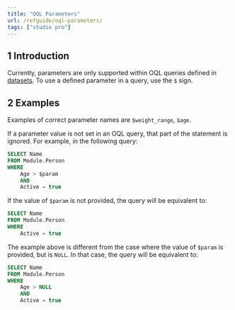 ```yaml
---
title: "OQL Parameters"
url: /refguide/oql-parameters/
tags: ["studio pro"]
---
```


## 1 Introduction

Currently, parameters are only supported within OQL queries defined in [datasets](/refguide/data-sets/). To use a defined parameter in a query, use the `$` sign.

## 2 Examples

Examples of correct parameter names are `$weight_range`, `$age`.

If a parameter value is not set in an OQL query, that part of the statement is ignored. For example, in the following query:

```sql
SELECT Name
FROM Module.Person
WHERE
    Age > $param 
    AND
    Active = true
```

If the value of `$param` is not provided, the query will be equivalent to:

```sql
SELECT Name
FROM Module.Person
WHERE
    Active = true
```

The example above is different from the case where the value of `$param` is provided, but is `NULL`. In that case, the query will be equivalent to:

```sql
SELECT Name
FROM Module.Person
WHERE
    Age > NULL
    AND
    Active = true
```
